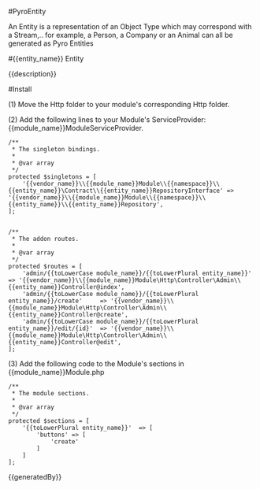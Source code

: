 #PyroEntity

An Entity is a representation of an Object Type which may correspond with a Stream,.. for example, a Person, a Company or an Animal can all be generated as Pyro Entities

#{{entity_name}} Entity

{{description}}

#Install

(1) Move the Http folder to your module's corresponding Http folder.

(2) Add the following lines to your Module's ServiceProvider: {{module_name}}ModuleServiceProvider.

    /**
     * The singleton bindings.
     *
     * @var array
     */
    protected $singletons = [
        '{{vendor_name}}\\{{module_name}}Module\\{{namespace}}\\{{entity_name}}\Contract\\{{entity_name}}RepositoryInterface' => '{{vendor_name}}\\{{module_name}}Module\\{{namespace}}\\{{entity_name}}\\{{entity_name}}Repository',
    ];


    /**
     * The addon routes.
     *
     * @var array
     */
    protected $routes = [
        'admin/{{toLowerCase module_name}}/{{toLowerPlural entity_name}}'            => '{{vendor_name}}\\{{module_name}}Module\Http\Controller\Admin\\{{entity_name}}Controller@index',
        'admin/{{toLowerCase module_name}}/{{toLowerPlural entity_name}}/create'     => '{{vendor_name}}\\{{module_name}}Module\Http\Controller\Admin\\{{entity_name}}Controller@create',
        'admin/{{toLowerCase module_name}}/{{toLowerPlural entity_name}}/edit/{id}'  => '{{vendor_name}}\\{{module_name}}Module\Http\Controller\Admin\\{{entity_name}}Controller@edit',
    ];

(3) Add the following code to the Module's sections in {{module_name}}Module.php

    /**
     * The module sections.
     *
     * @var array
     */
    protected $sections = [
        '{{toLowerPlural entity_name}}'  => [
            'buttons' => [
                'create'
            ]
        ]
    ];

{{generatedBy}}